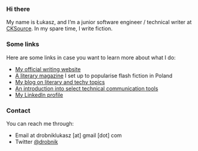 ### Hi there

My name is Łukasz, and I’m a junior software engineer / technical writer at [CKSource](https://cksource.com/). In my spare time, I write fiction.

### Some links

Here are some links in case you want to learn more about what I do:
- [My official writing website](https://drobnik.co/)
- [A literary magazine](https://blyski.org/) I set up to popularise flash fiction in Poland
- [My blog on literary and techy topics](https://drobnik.co/blog/)
- [An introduction into select technical communication tools](https://tech-comm-starter-pack.netlify.app/)
- [My LinkedIn profile](https://www.linkedin.com/in/lukasz-drobnik/)

### Contact

You can reach me through:
- Email at drobniklukasz [at] gmail [dot] com
- Twitter [@drobnik](https://twitter.com/drobnik)

